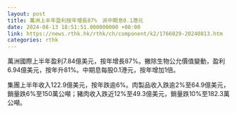 ```yaml
---
layout: post
title: 萬洲上半年盈利按年增長87%　派中期息0.1港元
date: 2024-08-13 18:51:51.000000000 +08:00
link: https://news.rthk.hk/rthk/ch/component/k2/1766029-20240813.htm
categories: rthk
---
```


萬洲國際上半年盈利7.84億美元，按年增長87%。撇除生物公允價值變動，盈利6.94億美元，按年升81%。中期息每股0.1港元，按年增加1倍。

集團上半年收入122.9億美元，按年跌逾6%。肉製品收入跌逾2%至64.9億美元，銷量跌6%至150萬公噸；豬肉收入跌近12%至49.3億美元，銷量跌10%至182.3萬公噸。
